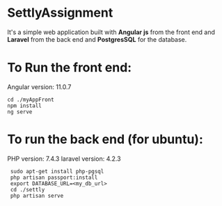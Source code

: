# SettlyAssignment
It's a simple web application  built with **Angular js** from the front end and **Laravel** from the back end and **PostgresSQL** for the database.

# To Run the front end:
Angular version: 11.0.7
 ```
 cd ./myAppFront
 npm install
 ng serve
 ```
 
# To run the back end (for ubuntu):
PHP version: 7.4.3
laravel version: 4.2.3

```
 sudo apt-get install php-pgsql
 php artisan passport:install
 export DATABASE_URL=<my_db_url>
 cd ./settly
 php artisan serve
```
